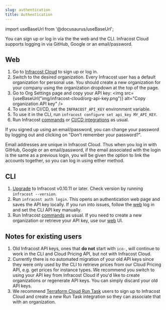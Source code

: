 ```yaml
---
slug: authentication
title: Authentication
---
```


import useBaseUrl from '@docusaurus/useBaseUrl';

You can sign up or log in via the the web and the CLI. Infracost Cloud supports logging in via GitHub, Google or an email/password.

## Web
1. Go to [Infracost Cloud](https://dashboard.infracost.io) to sign up or log in.
2. Switch to the desired organization. Every Infracost user has a default organization for personal use. You should create a new organization for your company using the organization dropdown at the top of the page.
3. Go to Org Settings page and copy your API key:
  <img src={useBaseUrl("img/infracost-cloud/org-api-key.png")} alt="Copy organization API key" />
3. To use it in CI/CD, set the `INFRACOST_API_KEY` environment variable.
4. To use it in the CLI, run `infracost configure set api_key MY_API_KEY`.
5. Run Infracost [commands](/docs/features/cli_commands) or [CI/CD integrations](/docs/integrations/cicd/) as usual.

If you signed up using an email/password, you can change your password by logging out and clicking on "Don't remember your password?".

Email addresses are unique in Infracost Cloud. Thus when you log in with GitHub, Google or an email/password, if the email associated with the login is the same as a previous login, you will be given the option to link the accounts together, so you can log in using either method.

## CLI
1. [Upgrade](/docs/#1-install-infracost) to Infracost v0.10.11 or later. Check version by running `infracost --version`.
2. Run `infracost auth login`.
  This opens an authentication web page and saves the API key locally. If you run into issues, follow the [web](#web) log in and set the CLI API key manually.
3. Run Infracost [commands](/docs/features/cli_commands) as usual. If you need to create a new organization or retrieve your API key, use our [web](#web) UI.

## Notes for existing users

1. Old Infracost API keys, ones that **do not** start with `ico-`, will continue to work in the CLI and Cloud Pricing API, but not with Infracost Cloud.
2. Currently there is no automated migration of your old API keys since they were only used by the CLI to retrieve prices from our Cloud Pricing API, e.g. get prices for instance types. We recommend you switch to using your API key from Infracost Cloud if you'd like to create organizations or regenerate API keys. You can simply discard your old API keys.
3. We recommend [Terraform Cloud Run Task](/docs/integrations/terraform_cloud_enterprise/#option-2-terraform-run-tasks) users to sign up to Infracost Cloud and create a new Run Task integration so they can associate that with an organization.
